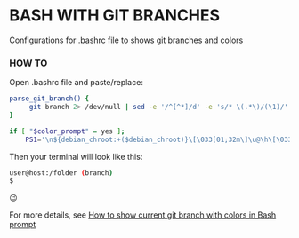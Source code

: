 # BASH WITH GIT BRANCHES
Configurations for .bashrc file to shows git branches and colors

### HOW TO
Open .bashrc file and paste/replace:

```sh
parse_git_branch() {
     git branch 2> /dev/null | sed -e '/^[^*]/d' -e 's/* \(.*\)/(\1)/'
}

if [ "$color_prompt" = yes ]; 
    PS1='\n${debian_chroot:+($debian_chroot)}\[\033[01;32m\]\u@\h\[\033[00m\]: \[\033[01;34m\]\w \[\e[91m\]$(parse_git_branch)\n\[\e[00m\]$ '
```

Then your terminal will look like this:

```sh
user@host:/folder (branch)
$
```

😉

For more details, see [How to show current git branch with colors in Bash prompt](https://medium.com/@thucnc/how-to-show-current-git-branch-with-colors-in-bash-prompt-380d05a24745)
